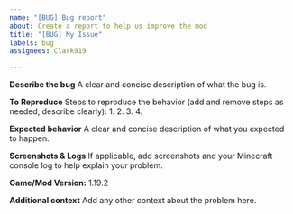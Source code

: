 ```yaml
---
name: "[BUG] Bug report"
about: Create a report to help us improve the mod
title: "[BUG] My Issue"
labels: bug
assignees: Clark919

---
```


**Describe the bug**
A clear and concise description of what the bug is.

**To Reproduce**
Steps to reproduce the behavior (add and remove steps as needed, describe clearly):
1. 
2. 
3. 
4. 

**Expected behavior**
A clear and concise description of what you expected to happen.

**Screenshots & Logs**
If applicable, add screenshots and your Minecraft console log to help explain your problem.

**Game/Mod Version:**
 1.19.2 <Mod-Version>

**Additional context**
Add any other context about the problem here.

